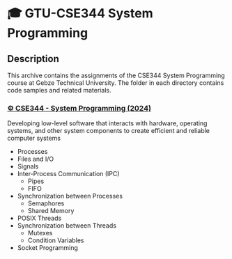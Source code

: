 # 🎓 GTU-CSE344 System Programming

## Description

This archive contains the assignments of the CSE344 System Programming course at Gebze Technical University. The folder in each directory contains code samples and related materials.

<h3><a href="https://github.com/aykutssert/CSE344SystemProgramming/tree/main">⚙️ CSE344 - System Programming (2024)</a></h3>

Developing low-level software that interacts with hardware, operating systems, and other system components to create efficient and reliable computer systems

- Processes
- Files and I/O
- Signals
- Inter-Process Communication (IPC)
  - Pipes
  - FIFO
- Synchronization between Processes
  - Semaphores
  - Shared Memory
- POSIX Threads
- Synchronization between Threads
  - Mutexes
  - Condition Variables
- Socket Programming
